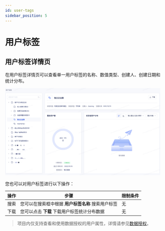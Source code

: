 ```yaml
---
id: user-tags
sidebar_position: 5
---
```


# 用户标签

## 用户标签详情页[](#yong-hu-biao-qian-xiang-qing-ye)

在用户标签详情页可以查看单一用户标签的名称、数值类型、创建人、创建日期和统计分布。

![](/img/用户洞察-用户标签.png)

您也可以对用户标签进行以下操作：

| 操作 | 步骤 | 限制条件 |
| -- | -- | -- |
| 搜索 | 您可以在搜索框中根据 **用户标签名称** 搜索用户标签 | 无 |
| 下载 | 您可以点击 **下载** 下载用户标签统计分布数据 | 无 |

> 项目内仅支持查看和使用数据授权的用户属性，详情请参见[数据授权](../../product-manual/enterprise-management/project-manage/data-authorization)。

